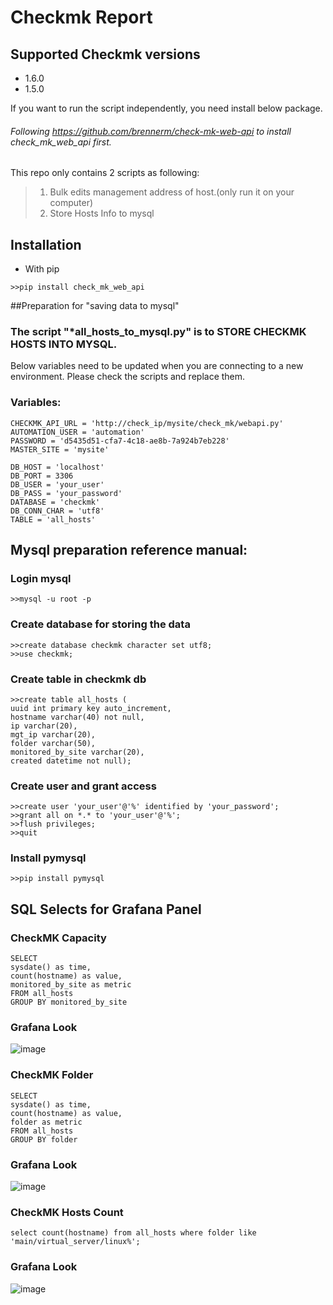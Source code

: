 # Checkmk Report
## Supported Checkmk versions
- 1.6.0
- 1.5.0

If you want to run the script independently, you need install below package.
###### Following https://github.com/brennerm/check-mk-web-api to install check_mk_web_api first.


This repo only contains 2 scripts as following:
> 1. Bulk edits management address of host.(only run it on your computer)
> 2. Store Hosts Info to mysql


## Installation

- With pip
```
>>pip install check_mk_web_api
```

##Preparation for "saving data to mysql"

### The script "*all_hosts_to_mysql.py" is to STORE CHECKMK HOSTS INTO MYSQL.
Below variables need to be updated when you are connecting to a new environment. Please check the scripts and replace them.

### Variables:
```
CHECKMK_API_URL = 'http://check_ip/mysite/check_mk/webapi.py'
AUTOMATION_USER = 'automation'
PASSWORD = 'd5435d51-cfa7-4c18-ae8b-7a924b7eb228'
MASTER_SITE = 'mysite'

DB_HOST = 'localhost'
DB_PORT = 3306
DB_USER = 'your_user'
DB_PASS = 'your_password'
DATABASE = 'checkmk'
DB_CONN_CHAR = 'utf8'
TABLE = 'all_hosts'
```

## Mysql preparation reference manual:
### Login mysql
```
>>mysql -u root -p
```


### Create database for storing the data
```
>>create database checkmk character set utf8;
>>use checkmk;
```

### Create table in checkmk db

```
>>create table all_hosts (
uuid int primary key auto_increment,
hostname varchar(40) not null,
ip varchar(20),
mgt_ip varchar(20),
folder varchar(50),
monitored_by_site varchar(20),
created datetime not null);
```


### Create user and grant access
```
>>create user 'your_user'@'%' identified by 'your_password';
>>grant all on *.* to 'your_user'@'%';
>>flush privileges;
>>quit
```

### Install pymysql
```
>>pip install pymysql
```

## SQL Selects for Grafana Panel

### CheckMK Capacity
```
SELECT
sysdate() as time,
count(hostname) as value,
monitored_by_site as metric
FROM all_hosts
GROUP BY monitored_by_site
```
### Grafana Look
![image](https://github.com/ryanlll3/checkmk_report/blob/master/CheckMK_Sites_Capacity.jpg)


### CheckMK Folder
```
SELECT
sysdate() as time,
count(hostname) as value,
folder as metric
FROM all_hosts
GROUP BY folder
```
### Grafana Look
![image](https://github.com/ryanlll3/checkmk_report/blob/master/Grafana_dashboard_Look.jpg)

### CheckMK Hosts Count

```
select count(hostname) from all_hosts where folder like 'main/virtual_server/linux%';
```
### Grafana Look
![image](https://github.com/ryanlll3/checkmk_report/blob/master/Hosts_Info_Grafana.jpg)
